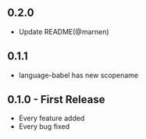 ## 0.2.0
* Update README(@marnen)

## 0.1.1
* language-babel has new scopename

## 0.1.0 - First Release
* Every feature added
* Every bug fixed
